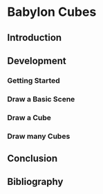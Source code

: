 # Babylon Cubes

## Introduction

## Development

### Getting Started

### Draw a Basic Scene

### Draw a Cube

### Draw many Cubes

## Conclusion

## Bibliography
